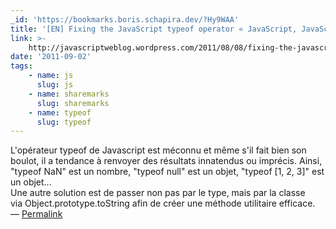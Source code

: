 ```yaml
---
_id: 'https://bookmarks.boris.schapira.dev/?Hy9WAA'
title: '[EN] Fixing the JavaScript typeof operator « JavaScript, JavaScript…'
link: >-
    http://javascriptweblog.wordpress.com/2011/08/08/fixing-the-javascript-typeof-operator
date: '2011-09-02'
tags:
    - name: js
      slug: js
    - name: sharemarks
      slug: sharemarks
    - name: typeof
      slug: typeof
---
```


L'opérateur typeof de Javascript est méconnu et même s'il fait bien son boulot,
il a tendance à renvoyer des résultats innatendus ou imprécis. Ainsi,
&quot;typeof NaN&quot; est un nombre, &quot;typeof null&quot; est un objet,
&quot;typeof [1, 2, 3]&quot; est un objet...<br /> Une autre solution est de
passer non pas par le type, mais par la classe via Object.prototype.toString
afin de créer une méthode utilitaire efficace. <br>&#8212;
<a href="https://bookmarks.boris.schapira.dev/?Hy9WAA" title="Permalink">Permalink</a>
